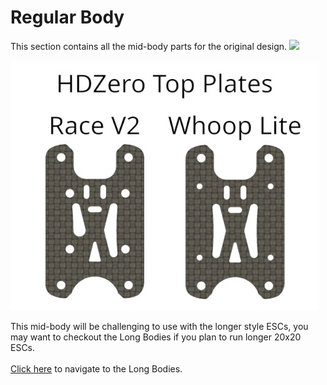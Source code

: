# Regular Body
This section contains all the mid-body parts for the original design.
![](/Images/Regular_Body/Regular%20Body.jpg)

![](/Images/Regular_Body/HDZero%20Top%20Plates.jpg)

This mid-body will be challenging to use with the longer style ESCs, you may want to checkout the Long Bodies if you plan to run longer 20x20 ESCs.<br>  
[Click here](/Long%20Bodies) to navigate to the Long Bodies.
